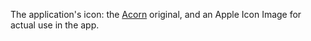 The application's icon: the [Acorn](https://flyingmeat.com/acorn/) original, and an Apple Icon Image for actual use in the app.
